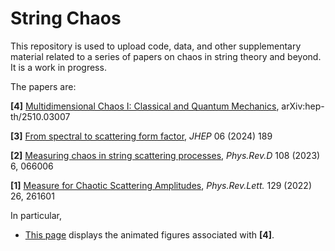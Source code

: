 # String Chaos

This repository is used to upload code, data, and other supplementary material related to a series of papers on chaos in string theory and beyond. It is a work in progress.

The papers are:

<b>[4]</b> <a href=https://inspirehep.net/literature/3062840>Multidimensional Chaos I: Classical and Quantum Mechanics</a>, arXiv:hep-th/2510.03007

<b>[3]</b> <a href=https://inspirehep.net/literature/2764014>From spectral to scattering form factor</a>, <i>JHEP</i> 06 (2024) 189

<b>[2]</b> <a href=https://inspirehep.net/literature/2647254>Measuring chaos in string scattering processes</a>, <i>Phys.Rev.D</i> 108 (2023) 6, 066006

<b>[1]</b> <a href=https://inspirehep.net/literature/2126723>Measure for Chaotic Scattering Amplitudes</a>, <i>Phys.Rev.Lett.</i> 129 (2022) 26, 261601 

In particular,
- [This page](multi-dim-1/multi-dim-1.md) displays the animated figures associated with <b>[4]</b>.
